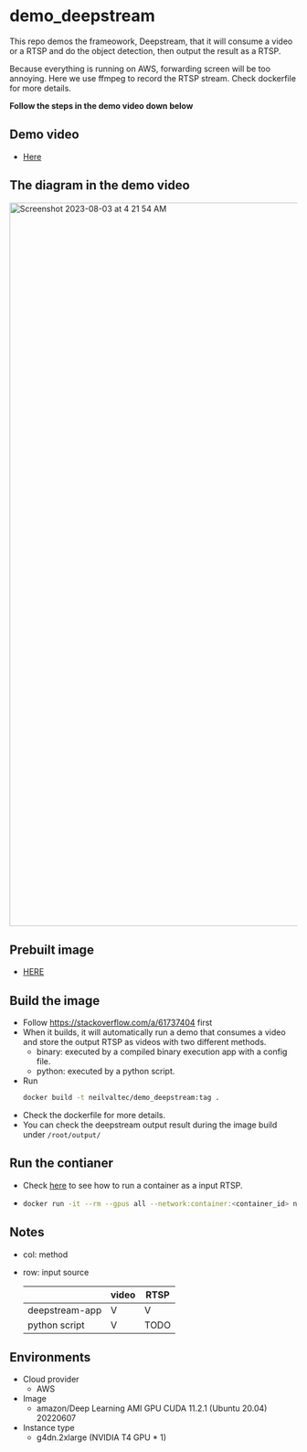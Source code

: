 # demo_deepstream
This repo demos the frameowork, Deepstream, that it will consume a video or a RTSP and do the object detection, then output the result as a RTSP.

Because everything is running on AWS, forwarding screen will be too annoying. Here we use ffmpeg to record the RTSP stream. Check dockerfile for more details.

**Follow the steps in the demo video down below**

## Demo video
- [Here](https://drive.google.com/file/d/1jrcJYUSG_GSZPGFznRXavHkDJIOnPqPx/view?usp=sharing)

## The diagram in the demo video
<img width="1266" alt="Screenshot 2023-08-03 at 4 21 54 AM" src="https://github.com/neilvaltec/demo_deepstream/assets/133841195/c7387564-046b-4b4c-826a-346e498b9fe5">


## Prebuilt image
- [HERE](https://hub.docker.com/repository/docker/neilvaltec/demo_deepstream)
## Build the image
- Follow https://stackoverflow.com/a/61737404 first
- When it builds, it will automatically run a demo that consumes a video and store the output RTSP as videos with two different methods.
  - binary: executed by a compiled binary execution app with a config file.
  - python: executed by a python script.
- Run
  ```bash
  docker build -t neilvaltec/demo_deepstream:tag .
  ```
- Check the dockerfile for more details.
- You can check the deepstream output result during the image build under `/root/output/`

## Run the contianer 
- Check [here](https://github.com/Valteq/starship/issues/6#issuecomment-1635487547) to see how to run a container as a input RTSP. 
- ```bash
  docker run -it --rm --gpus all --network:container:<container_id> neilvaltec/demo_deepstream:tag bash
  ```
## Notes
- col: method
- row: input source

  ||video|RTSP|
  |---|---|---|
  |deepstream-app|V|V|
  |python script|V|TODO|


## Environments
- Cloud provider
    - AWS
- Image
    - amazon/Deep Learning AMI GPU CUDA 11.2.1 (Ubuntu 20.04) 20220607
- Instance type
    - g4dn.2xlarge (NVIDIA T4 GPU * 1)

